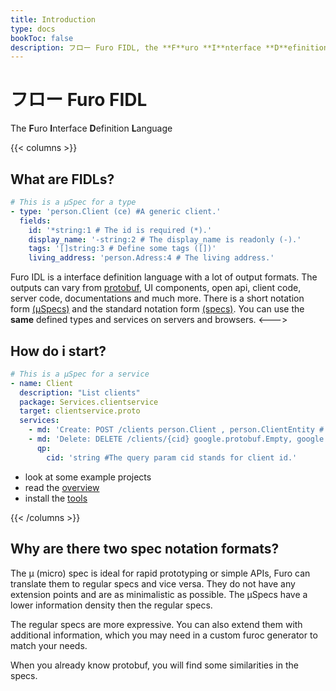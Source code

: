 ```yaml
---
title: Introduction
type: docs
bookToc: false
description: フロー Furo FIDL, the **F**uro **I**nterface **D**efinition **L**anguage 
---
```


# フロー Furo FIDL
The **F**uro **I**nterface **D**efinition **L**anguage

{{< columns >}}
## What are FIDLs?
```yaml
# This is a µSpec for a type
- type: 'person.Client (ce) #A generic client.'
  fields:
    id: '*string:1 # The id is required (*).'
    display_name: '-string:2 # The display_name is readonly (-).'
    tags: '[]string:3 # Define some tags ([])'
    living_address: 'person.Adress:4 # The living address.'

```

Furo IDL is a interface definition language with a lot of output formats. 
The outputs can vary from [protobuf](https://developers.google.com/protocol-buffers), UI components, open api, client code, server code, 
documentations and much more. 
There is a short notation form [(µSpecs)](/docs/µSpecs/) and the standard notation form [(specs)](/docs/specs/). You can use the **same** defined types and services on servers and browsers.
<--->

## How do i start?
```yaml
# This is a µSpec for a service
- name: Client
  description: "List clients"
  package: Services.clientservice
  target: clientservice.proto
  services:
    - md: 'Create: POST /clients person.Client , person.ClientEntity # Add a new client.'      
    - md: 'Delete: DELETE /clients/{cid} google.protobuf.Empty, google.protobuf.Empty # Delete a client'
      qp:
        cid: 'string #The query param cid stands for client id.'
```
- look at some example projects
- read the [overview]()
- install the [tools]()

{{< /columns >}}


## Why are there two spec notation formats?
The µ (micro) spec is ideal for rapid prototyping or simple APIs, Furo can translate them to regular
specs and vice versa. They do not have any extension points and are as minimalistic as possible. The µSpecs have a lower information density then the regular specs.

The regular specs are more expressive. You can also extend them with additional information, which you may need in a custom furoc generator to match your needs. 
 
When you already know protobuf, you will find some similarities in the specs.


